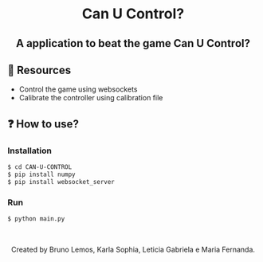 <h1 align="center">
  Can U Control?
</h1>

<h2 align="center">A application to beat the game Can U Control?</h2>

## 🔧 Resources
* Control the game using websockets
* Calibrate the controller using calibration file

## ❓ How to use?

### Installation

```bash
$ cd CAN-U-CONTROL
$ pip install numpy
$ pip install websocket_server
```

### Run

```bash
$ python main.py
```
<br>

<p align="center">
Created by Bruno Lemos, Karla Sophia, Leticia Gabriela e Maria Fernanda.
</p>
